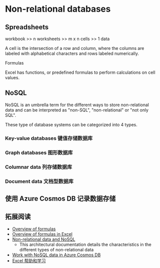 # Non-relational databases

## Spreadsheets

workbook >> n worksheets >> m x n cells >> 1 data

A cell is the intersection of a row and column, where the columns are labeled with alphabetical characters and rows labeled numerically. 

Formulas

Excel has functions, or predefined formulas to perform calculations on cell values.

## NoSQL

NoSQL is an umbrella term for the different ways to store non-relational data and can be interpreted as "non-SQL", "non-relational" or "not only SQL".

These type of database systems can be categorized into 4 types.

### Key-value databases 键值存储数据库

### Graph databases 图形数据库

### Columnar data 列存储数据库

### Document data 文档型数据库



## 使用 Azure Cosmos DB 记录数据存储

## 拓展阅读

- [Overview of formulas](https://support.microsoft.com/en-us/office/overview-of-formulas-34519a4e-1e8d-4f4b-84d4-d642c4f63263)
- [Overview of formulas in Excel](https://support.microsoft.com/en-us/office/overview-of-formulas-in-excel-ecfdc708-9162-49e8-b993-c311f47ca173)
- [Non-relational data and NoSQL](https://docs.microsoft.com/en-us/azure/architecture/data-guide/big-data/non-relational-data)
  - This architectural documentation details the characteristics in the different types of non-relational data
- [Work with NoSQL data in Azure Cosmos DB](https://docs.microsoft.com/en-us/learn/paths/work-with-nosql-data-in-azure-cosmos-db/)
- [Excel 帮助和学习](https://support.microsoft.com/zh-cn/excel?ui=zh-CN&rs=zh-CN&ad=CN)